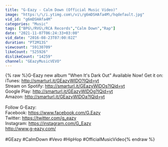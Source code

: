 ```yaml
---
title: "G-Eazy - Calm Down (Official Music Video)"
image: "https:\/\/i.ytimg.com\/vi\/g6mDSHAfa4M\/hqdefault.jpg"
vid_id: "g6mDSHAfa4M"
categories: "Music"
tags: ["BPG\/RVG\/RCA Records","Calm Down","Rap"]
date: "2021-11-07T06:24:33+03:00"
vid_date: "2016-08-23T07:00:02Z"
duration: "PT2M13S"
viewcount: "59130709"
likeCount: "525926"
dislikeCount: "14259"
channel: "GEazyMusicVEVO"
---
```

{% raw %}G-Eazy new album &quot;When It's Dark Out&quot; Available Now! Get it on:<br />iTunes: <a rel="nofollow" target="blank" href="http://smarturl.it/GEazyWIDO?IQid=yt">http://smarturl.it/GEazyWIDO?IQid=yt</a><br />Stream on Spotify: <a rel="nofollow" target="blank" href="http://smarturl.it/GEazyWIDOs?IQid=yt">http://smarturl.it/GEazyWIDOs?IQid=yt</a><br />Google Play: <a rel="nofollow" target="blank" href="http://smarturl.it/GEazyWIDOg?IQid=yt">http://smarturl.it/GEazyWIDOg?IQid=yt</a><br />Amazon: <a rel="nofollow" target="blank" href="http://smarturl.it/GEazyWIDOa?IQid=yt">http://smarturl.it/GEazyWIDOa?IQid=yt</a><br /><br />Follow G-Eazy:<br />Facebook: <a rel="nofollow" target="blank" href="https://www.facebook.com/G.Eazy">https://www.facebook.com/G.Eazy</a> <br />Twitter: <a rel="nofollow" target="blank" href="https://twitter.com/g_eazy">https://twitter.com/g_eazy</a> <br />Instagram: <a rel="nofollow" target="blank" href="https://instagram.com/G_Eazy">https://instagram.com/G_Eazy</a> <br /><a rel="nofollow" target="blank" href="http://www.g-eazy.com/">http://www.g-eazy.com/</a><br /><br />#GEazy #CalmDown #Vevo #HipHop #OfficialMusicVideo{% endraw %}
